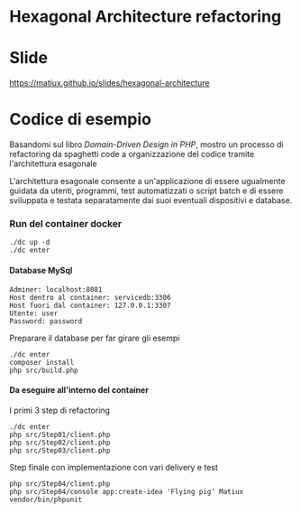Hexagonal Architecture refactoring
=====

# Slide
https://matiux.github.io/slides/hexagonal-architecture

# Codice di esempio
Basandomi sul libro *Domain-Driven Design in PHP*, mostro un processo di refactoring da spaghetti code a organizzazione del codice tramite l'architettura esagonale

L'architettura esagonale consente a un'applicazione di essere ugualmente guidata da utenti, programmi, test automatizzati o script batch e di essere sviluppata e testata separatamente dai suoi eventuali dispositivi e database.
### Run del container docker
```
./dc up -d
./dc enter
```

#### Database MySql
```
Adminer: localhost:8081
Host dentro al container: servicedb:3306
Host fuori dal container: 127.0.0.1:3307
Utente: user
Password: password
```
Preparare il database per far girare gli esempi
```
./dc enter
composer install
php src/build.php
```

#### Da eseguire all'interno del container

I primi 3 step di refactoring
```
./dc enter
php src/Step01/client.php
php src/Step02/client.php
php src/Step03/client.php
```
Step finale con implementazione con vari delivery e test
```
php src/Step04/client.php
php src/Step04/console app:create-idea 'Flying pig' Matiux
vendor/bin/phpunit
```
